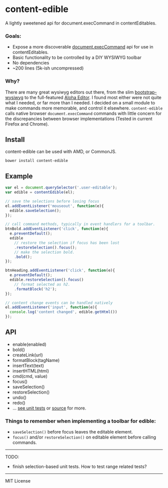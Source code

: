 content-edible
==============

A lightly sweetened api for document.execCommand in contentEditables.


### Goals:

- Expose a more discoverable [document.execCommand](https://developer.mozilla.org/en-US/docs/Rich-Text_Editing_in_Mozilla) api for use in contentEditables.
- Basic functionality to be controlled by a DIY WYSIWYG toolbar
- No dependencies
- ~200 lines (5k-ish uncompressed)

### Why?

There are many great wysiwyg editors out there, from the slim [bootstrap-wysiwyg](http://mindmup.github.io/bootstrap-wysiwyg/) to the full-featured [Aloha Editor](http://www.aloha-editor.org/). I found most either were not quite what I needed, or far more than I needed. I decided on a small module to make commands more memorable, and control it elsewhere.
`content-edible` calls native browser `document.execCommand` commands with little concern for the discrepancies between browser implementations (Tested in current Firefox and Chrome).


## Install

content-edible can be used with AMD, or CommonJS.

`bower install content-edible`

## Example

```javascript
var el = document.querySelector('.user-editable');
var edible = contentEdible(el);

// save the selections before losing focus
el.addEventListener('mouseout', function(e){
  edible.saveSelection();
});

// call command methods, typically in event handlers for a toolbar.
btnBold.addEventListener('click', function(e){
  e.preventDefault();
  edible
    // restore the selection if focus has been lost
    .restoreSelection().focus();
    // make the selection bold.
    .bold();
});

btnHeading.addEventListener('click', function(e){
  e.preventDefault();
  edible.restoreSelection().focus()
    // format selected as h2.
    .formatBlock('h2');
});

// content change events can be handled natively
el.addEventListener('input', function(e){
  console.log('content changed', edible.getHtml())
});

```

## API

- enable(enabled)
- bold()
- createLink(url)
- formatBlock(tagName)
- insertText(text)
- insertHTML(html)
- cmd(cmd, value)
- focus()
- saveSelection()
- restoreSelection()
- undo()
- redo()
- ... [see unit tests](test/content-edible.js) or [source](content-edible.js) for more.

### Things to remember when implementing a toolbar for edible:

- `saveSelection()` before focus leaves the editable element.
- `focus()` and/or `restoreSelection()` on editable element before calling commands.



---------------------
TODO:

- finish selection-based unit tests. How to test range related tests?


---------------------

MIT License

